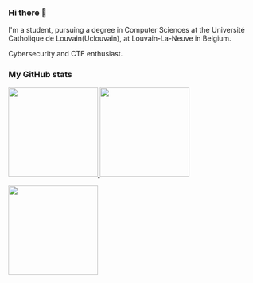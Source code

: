### Hi there 👋

I'm a student, pursuing a degree in Computer Sciences at the Université Catholique de Louvain(Uclouvain), at Louvain-La-Neuve in Belgium. 

Cybersecurity and CTF enthusiast.

### My GitHub stats
<p align="left">
<a href="https://github.com/jdesalle">
  <img height="180em" src="https://github-readme-stats.vercel.app/api?username=jdesalle&show_icons=true&theme=dark"/>
  <img height="180em" src="https://github-readme-stats.vercel.app/api/top-langs/?username=jdesalle&layout=compact&langs_count=8&theme=dark"/>
</a>
</p>
<p align="left">
<a href="https://github.com/jdesalle">
  <img height="180em" src="https://github-readme-streak-stats.herokuapp.com/?user=jdesalle&theme=dark"/>
</a>
</p>

<!--
**jdesalle/jdesalle** is a ✨ _special_ ✨ repository because its `README.md` (this file) appears on your GitHub profile.

Here are some ideas to get you started:

- 🔭 I’m currently working on ...
- 🌱 I’m currently learning ...
- 👯 I’m looking to collaborate on ...
- 🤔 I’m looking for help with ...
- 💬 Ask me about ...
- 📫 How to reach me: ...
- 😄 Pronouns: ...
- ⚡ Fun fact: ...
-->
